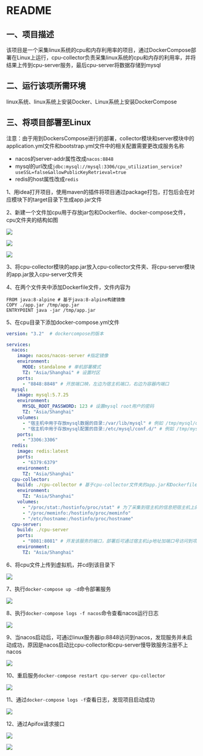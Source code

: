# README

## 一、项目描述

该项目是一个采集linux系统的cpu和内存利用率的项目，通过DockerCompose部署在Linux上运行，cpu-collector负责采集linux系统的cpu和内存的利用率，并将结果上传到cpu-server服务，最后cpu-server将数据存储到mysql

## 二、运行该项所需环境

linux系统、linux系统上安装Docker、Linux系统上安装DockerCompose

## 三、将项目部署至Linux

注意：由于用到DockersCompose进行的部署，collector模块和server模块中的application.yml文件和bootstrap.yml文件中的相关配置需要更改成服务名称

- nacos的server-addr属性改成`nacos:8848`
- mysql的url改成`jdbc:mysql://mysql:3306/cpu_utilization_service?useSSL=false&allowPublicKeyRetrieval=true`
- redis的host属性改成`redis`

1、用idea打开项目，使用maven的插件将项目通过package打包，打包后会在对应模块下的target目录下生成app.jar文件

2、新建一个文件加cpu用于存放jar包和Dockerfile、docker-compose文件，cpu文件夹的结构如图

![](asset/1.png)

![](asset/2.png)



![](asset/3.png)

3、将cpu-collector模块的app.jar放入cpu-collector文件夹、将cpu-server模块的app.jar放入cpu-server文件夹

4、在两个文件夹中添加Dockerfile文件，文件内容为

```
FROM java:8-alpine # 基于java:8-alpine构建镜像
COPY ./app.jar /tmp/app.jar
ENTRYPOINT java -jar /tmp/app.jar
```

5、在cpu目录下添加docker-compose.yml文件

```yaml
version: "3.2"  # dockercompose的版本

services:
  nacos:
    image: nacos/nacos-server #指定镜像
    environment:
      MODE: standalone # 单机部署模式
      TZ: "Asia/Shanghai" # 设置时区
    ports:
      - "8848:8848" # 开放端口映，左边为宿主机端口，右边为容器内端口
  mysql:
    image: mysql:5.7.25
    environment:
      MYSQL_ROOT_PASSWORD: 123 # 设置mysql root用户的密码
      TZ: "Asia/Shanghai"
    volumes:
      - "宿主机中用于存放mysql数据的目录:/var/lib/mysql" # 例如 /tmp/mysql/data
      - "宿主机中用于存放mysql配置的目录:/etc/mysql/conf.d/" # 例如 /tmp/mysql/conf
    ports: 
      - "3306:3306"
  redis: 
    image: redis:latest
    ports: 
      - "6379:6379"
    environment:
      TZ: "Asia/Shanghai"
  cpu-collector:
    build: ./cpu-collector # 基于cpu-collector文件夹的app.jar和Dockerfile构建镜像
    environment:
      TZ: "Asia/Shanghai"
    volumes:
      - "/proc/stat:/hostinfo/proc/stat" # 为了采集到宿主机的信息把宿主机上的文件夹挂载到容器内
      - "/proc/meminfo:/hostinfo/proc/meminfo"
      - "/etc/hostname:/hostinfo/proc/hostname"
  cpu-server:
    build: ./cpu-server
    ports: 
      - "8081:8081" # 开发该服务的端口，部署后可通过宿主机ip地址加端口号访问到项目中的接口
    environment:
      TZ: "Asia/Shanghai"

```

6、将cpu文件上传到虚拟机，并cd到该目录下

![](asset/4.png)

7、执行`docker-compose up -d`命令部署服务

![](asset/05.png)

8、执行`docker-compose logs -f nacos`命令查看nacos运行日志

![](asset/6.png)

9、当nacos启动后，可通过linux服务器ip:8848访问到nacos，发现服务并未启动成功，原因是nacos启动比cpu-collector和cpu-server慢导致服务注册不上nacos

![](asset/7.png)

10、重启服务`docker-compose restart cpu-server cpu-collector`

![](asset/8.png)

11、通过`docker-compose logs -f`查看日志，发现项目启动成功

![](asset/9.png)

12、通过Apifox请求接口

![](asset/10.png)

![](asset/11.png)



